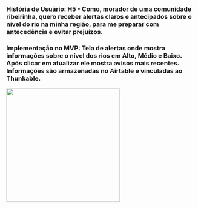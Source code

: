 ### **História de Usuário:** H5 - Como, morador de uma comunidade ribeirinha, quero receber alertas claros e antecipados sobre o nivel do rio na minha região, para me preparar com antecedência e evitar prejuízos.
### **Implementação no MVP:** Tela de alertas onde mostra informações sobre o nível dos rios em Alto, Médio e Baixo. Após clicar em atualizar ele mostra avisos mais recentes. Informações são armazenadas no Airtable e vinculadas ao Thunkable.
<img src="" width="300">

